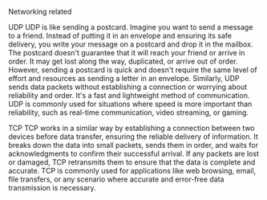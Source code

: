Networking related

UDP 
UDP is like sending a postcard.
Imagine you want to send a message to a friend. Instead of putting it in an envelope and ensuring its safe delivery, you write your message on a postcard and drop it in the mailbox.
The postcard doesn't guarantee that it will reach your friend or arrive in order. It may get lost along the way, duplicated, or arrive out of order.
However, sending a postcard is quick and doesn't require the same level of effort and resources as sending a letter in an envelope.
Similarly, UDP sends data packets without establishing a connection or worrying about reliability and order. It's a fast and lightweight method of communication.
UDP is commonly used for situations where speed is more important than reliability, such as real-time communication, video streaming, or gaming.


TCP
TCP works in a similar way by establishing a connection between two devices before data transfer, ensuring the reliable delivery of information.
It breaks down the data into small packets, sends them in order, and waits for acknowledgments to confirm their successful arrival.
If any packets are lost or damaged, TCP retransmits them to ensure that the data is complete and accurate.
TCP is commonly used for applications like web browsing, email, file transfers, or any scenario where accurate and error-free data transmission is necessary.

